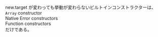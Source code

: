 new.target が変わっても挙動が変わらないビルトインコンストラクターは、  
`Array` constructor  
Native Error constructors  
Function constructors  
だけである。

